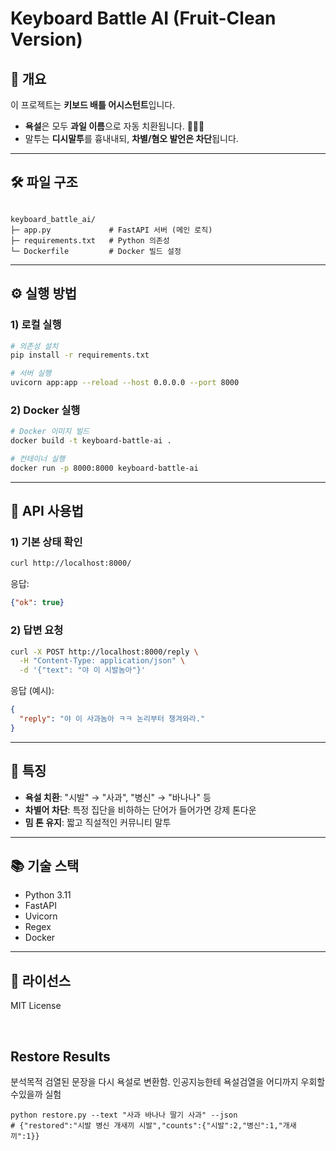 # Keyboard Battle AI (Fruit-Clean Version)

## 📌 개요
이 프로젝트는 **키보드 배틀 어시스턴트**입니다.  
- **욕설**은 모두 **과일 이름**으로 자동 치환됩니다. 🍎🍌🍇  
- 말투는 **디시말투**를 흉내내되, **차별/혐오 발언은 차단**됩니다.  

---

## 🛠 파일 구조
```

keyboard_battle_ai/
├─ app.py             # FastAPI 서버 (메인 로직)
├─ requirements.txt   # Python 의존성
└─ Dockerfile         # Docker 빌드 설정

````

---

## ⚙️ 실행 방법

### 1) 로컬 실행
```bash
# 의존성 설치
pip install -r requirements.txt

# 서버 실행
uvicorn app:app --reload --host 0.0.0.0 --port 8000
````

### 2) Docker 실행

```bash
# Docker 이미지 빌드
docker build -t keyboard-battle-ai .

# 컨테이너 실행
docker run -p 8000:8000 keyboard-battle-ai
```

---

## 🚀 API 사용법

### 1) 기본 상태 확인

```bash
curl http://localhost:8000/
```

응답:

```json
{"ok": true}
```

### 2) 답변 요청

```bash
curl -X POST http://localhost:8000/reply \
  -H "Content-Type: application/json" \
  -d '{"text": "야 이 시발놈아"}'
```

응답 (예시):

```json
{
  "reply": "야 이 사과놈아 ㅋㅋ 논리부터 챙겨와라."
}
```

---

## 📝 특징

* **욕설 치환**: "시발" → "사과", "병신" → "바나나" 등
* **차별어 차단**: 특정 집단을 비하하는 단어가 들어가면 강제 톤다운
* **밈 톤 유지**: 짧고 직설적인 커뮤니티 말투

---

## 📚 기술 스택

* Python 3.11
* FastAPI
* Uvicorn
* Regex
* Docker

---

## 📄 라이선스

MIT License


<br>

## Restore Results

분석목적 검열된 문장을 다시 욕설로 변환함. 
인공지능한테 욕설검열을 어디까지 우회할수있을까 실험

```
python restore.py --text "사과 바나나 딸기 사과" --json
# {"restored":"시발 병신 개새끼 시발","counts":{"시발":2,"병신":1,"개새끼":1}}
```